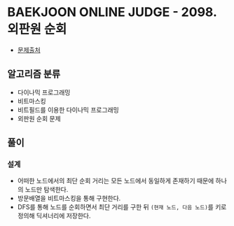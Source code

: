 # BAEKJOON ONLINE JUDGE - 2098. 외판원 순회

- [문제출처](https://www.acmicpc.net/problem/2098 '2098. 외판원 순회')

## 알고리즘 분류

- 다이나믹 프로그래밍
- 비트마스킹
- 비트필드를 이용한 다이나믹 프로그래밍
- 외판원 순회 문제

## 풀이

### 설계

- 어떠한 노드에서의 최단 순회 거리는 모든 노드에서 동일하게 존재하기 때문에 하나의 노드만 탐색한다.
- 방문배열을 비트마스킹을 통해 구현한다.
- DFS를 통해 노드를 순회하면서 최단 거리를 구한 뒤 `(현재 노드, 다음 노드)`를 키로 정의해 딕셔너리에 저장한다.
